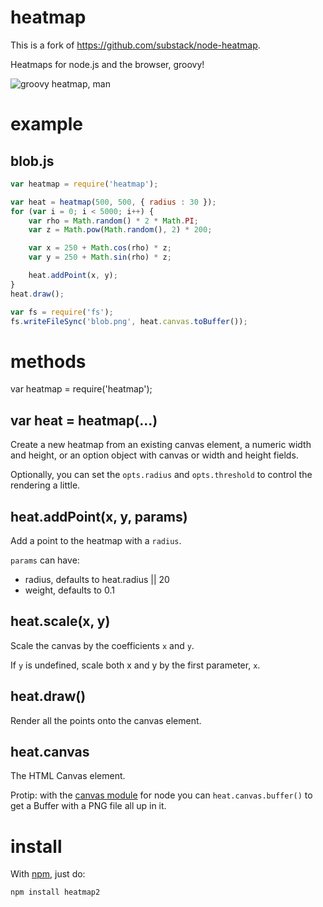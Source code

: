heatmap
=======

This is a fork of https://github.com/substack/node-heatmap.

Heatmaps for node.js and the browser, groovy!

![groovy heatmap, man](http://substack.net/images/heatmap.png)

example
=======

blob.js
-------

````javascript
var heatmap = require('heatmap');

var heat = heatmap(500, 500, { radius : 30 });
for (var i = 0; i < 5000; i++) {
    var rho = Math.random() * 2 * Math.PI;
    var z = Math.pow(Math.random(), 2) * 200;

    var x = 250 + Math.cos(rho) * z;
    var y = 250 + Math.sin(rho) * z;

    heat.addPoint(x, y);
}
heat.draw();

var fs = require('fs');
fs.writeFileSync('blob.png', heat.canvas.toBuffer());
````

methods
=======

var heatmap = require('heatmap');

var heat = heatmap(...)
-----------------------

Create a new heatmap from an existing canvas element, a numeric width and
height, or an option object with canvas or width and height fields.

Optionally, you can set the `opts.radius` and `opts.threshold` to control the
rendering a little.

heat.addPoint(x, y, params)
---------------------------

Add a point to the heatmap with a `radius`.

`params` can have:

* radius, defaults to heat.radius || 20
* weight, defaults to 0.1

heat.scale(x, y)
----------------

Scale the canvas by the coefficients `x` and `y`.

If `y` is undefined, scale both x and y by the first parameter, `x`.

heat.draw()
-----------

Render all the points onto the canvas element.

heat.canvas
-----------

The HTML Canvas element.

Protip: with the [canvas module](https://github.com/LearnBoost/node-canvas) for
node you can `heat.canvas.buffer()` to get a Buffer with a PNG file all up in it.

install
=======

With [npm](http://npmjs.org), just do:

    npm install heatmap2
